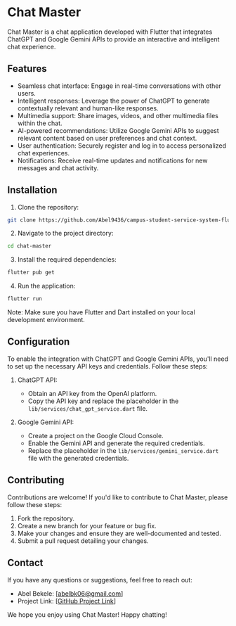 
# Chat Master

Chat Master is a chat application developed with Flutter that integrates ChatGPT and Google Gemini APIs to provide an interactive and intelligent chat experience.

## Features

- Seamless chat interface: Engage in real-time conversations with other users.
- Intelligent responses: Leverage the power of ChatGPT to generate contextually relevant and human-like responses.
- Multimedia support: Share images, videos, and other multimedia files within the chat.
- AI-powered recommendations: Utilize Google Gemini APIs to suggest relevant content based on user preferences and chat context.
- User authentication: Securely register and log in to access personalized chat experiences.
- Notifications: Receive real-time updates and notifications for new messages and chat activity.

## Installation

1. Clone the repository:

```bash
git clone https://github.com/Abel9436/campus-student-service-system-flutter.git
```

2. Navigate to the project directory:

```bash
cd chat-master
```

3. Install the required dependencies:

```bash
flutter pub get
```

4. Run the application:

```bash
flutter run
```

Note: Make sure you have Flutter and Dart installed on your local development environment.

## Configuration

To enable the integration with ChatGPT and Google Gemini APIs, you'll need to set up the necessary API keys and credentials. Follow these steps:

1. ChatGPT API:

   - Obtain an API key from the OpenAI platform.
   - Copy the API key and replace the placeholder in the `lib/services/chat_gpt_service.dart` file.

2. Google Gemini API:

   - Create a project on the Google Cloud Console.
   - Enable the Gemini API and generate the required credentials.
   - Replace the placeholder in the `lib/services/gemini_service.dart` file with the generated credentials.

## Contributing

Contributions are welcome! If you'd like to contribute to Chat Master, please follow these steps:

1. Fork the repository.
2. Create a new branch for your feature or bug fix.
3. Make your changes and ensure they are well-documented and tested.
4. Submit a pull request detailing your changes.


## Contact

If you have any questions or suggestions, feel free to reach out:

- Abel Bekele: [abelbk06@gmail.com]
- Project Link: [[GitHub Project Link](https://github.com/Abel9436/campus-student-service-system-flutter.git)]

We hope you enjoy using Chat Master! Happy chatting!
